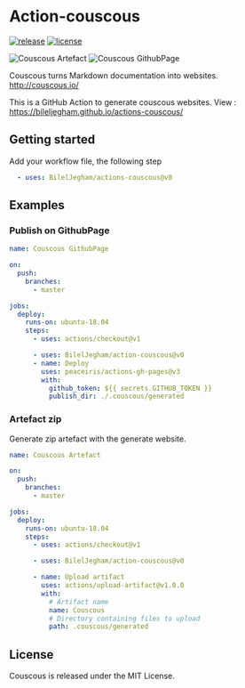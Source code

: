 Action-couscous
===
[![release](https://img.shields.io/github/release/BilelJegham/action-couscous.svg)](https://github.com/BilelJegham/action-couscous/releases/latest)
[![license](https://img.shields.io/github/license/BilelJegham/action-couscous.svg)](https://github.com/BilelJegham/action-couscous/blob/master/LICENSE)

![Couscous Artefact](https://github.com/BilelJegham/action-couscous/workflows/Couscous%20Artefact/badge.svg) 
![Couscous GithubPage](https://github.com/BilelJegham/action-couscous/workflows/Couscous%20GithubPage/badge.svg)

Couscous turns Markdown documentation into websites. http://couscous.io/

This is a GitHub Action to generate couscous websites. View : https://bileljegham.github.io/actions-couscous/


## Getting started

Add your workflow file, the following step
```yml
  - uses: BilelJegham/actions-couscous@v0
```

## Examples

### Publish on GithubPage

```yml
name: Couscous GithubPage

on:
  push:
    branches:
      - master

jobs:
  deploy:
    runs-on: ubuntu-18.04
    steps:
      - uses: actions/checkout@v1

      - uses: BilelJegham/action-couscous@v0
      - name: Deploy
        uses: peaceiris/actions-gh-pages@v3
        with:
          github_token: ${{ secrets.GITHUB_TOKEN }}
          publish_dir: ./.couscous/generated
```



### Artefact zip
Generate zip artefact with the generate website.
```yml
name: Couscous Artefact

on:
  push:
    branches:
      - master

jobs:
  deploy:
    runs-on: ubuntu-18.04
    steps:
      - uses: actions/checkout@v1

      - uses: BilelJegham/action-couscous@v0

      - name: Upload artifact
        uses: actions/upload-artifact@v1.0.0
        with:
          # Artifact name
          name: Couscous
          # Directory containing files to upload
          path: .couscous/generated

```

## License
Couscous is released under the MIT License.
